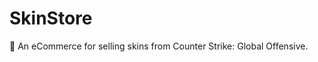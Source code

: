 # SkinStore
:department_store: An eCommerce for selling skins from Counter Strike: Global Offensive.
